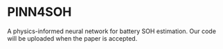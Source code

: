 # PINN4SOH
A physics-informed neural network for battery SOH estimation.
Our code will be uploaded when the paper is accepted.
